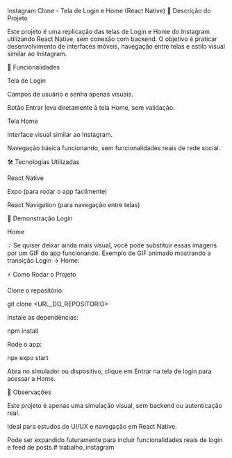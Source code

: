 Instagram Clone - Tela de Login e Home (React Native)
🎯 Descrição do Projeto

Este projeto é uma replicação das telas de Login e Home do Instagram utilizando React Native, sem conexão com backend.
O objetivo é praticar desenvolvimento de interfaces móveis, navegação entre telas e estilo visual similar ao Instagram.

🚀 Funcionalidades

Tela de Login

Campos de usuário e senha apenas visuais.

Botão Entrar leva diretamente à tela Home, sem validação.

Tela Home

Interface visual similar ao Instagram.

Navegação básica funcionando, sem funcionalidades reais de rede social.

🛠 Tecnologias Utilizadas

React Native

Expo (para rodar o app facilmente)

React Navigation (para navegação entre telas)

📸 Demonstração
Login

Home

💡 Se quiser deixar ainda mais visual, você pode substituir essas imagens por um GIF do app funcionando.
Exemplo de GIF animado mostrando a transição Login → Home:


⚡ Como Rodar o Projeto

Clone o repositório:

git clone <URL_DO_REPOSITORIO>


Instale as dependências:

npm install


Rode o app:

npx expo start


Abra no simulador ou dispositivo, clique em Entrar na tela de login para acessar a Home.

📝 Observações

Este projeto é apenas uma simulação visual, sem backend ou autenticação real.

Ideal para estudos de UI/UX e navegação em React Native.

Pode ser expandido futuramente para incluir funcionalidades reais de login e feed de posts.# trabalho_instagram
